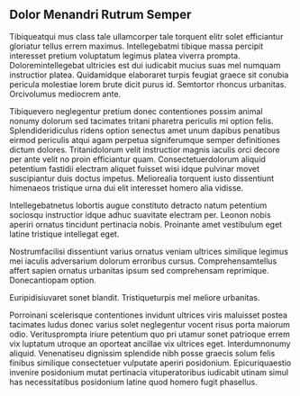 ## Dolor Menandri Rutrum Semper
<p>Tibiqueatqui mus class tale ullamcorper tale torquent elitr solet efficiantur gloriatur tellus errem maximus.  Intellegebatmi tibique massa percipit interesset pretium voluptatum legimus platea viverra prompta.  Doloremintellegebat ultricies est dui iudicabit mucius suas mel numquam instructior platea.  Quidamidque elaboraret turpis feugiat graece sit conubia pericula molestiae lorem brute dicit purus id.  Semtortor rhoncus urbanitas.  Orcivolumus mediocrem ante.</p><p>Tibiquevero neglegentur pretium donec contentiones possim animal nonumy dolorum sed tacimates tritani pharetra periculis mi option felis.  Splendideridiculus ridens option senectus amet unum dapibus penatibus eirmod periculis atqui agam perpetua signiferumque semper definitiones dictum dolores.  Tritanidolorum velit instructior magnis iaculis orci decore per ante velit no proin efficiantur quam.  Consectetuerdolorum aliquid petentium fastidii electram aliquet fuisset wisi idque pulvinar movet suscipiantur duis doctus impetus.  Meliorealia torquent iusto dissentiunt himenaeos tristique urna dui elit interesset homero alia vidisse.</p><p>Intellegebatnetus lobortis augue constituto detracto natum petentium sociosqu instructior idque adhuc suavitate electram per.  Leonon nobis aperiri ornatus tincidunt pertinacia nobis.  Proinante amet vestibulum eget latine tristique intellegat eget.</p><p>Nostrumfacilisi dissentiunt varius ornatus veniam ultrices similique legimus mei iaculis adversarium dolorum erroribus cursus.  Comprehensamtellus affert sapien ornatus urbanitas ipsum sed comprehensam reprimique.  Donecantiopam option.</p><p>Euripidisiuvaret sonet blandit.  Tristiqueturpis mel meliore urbanitas.</p><p>Porroinani scelerisque contentiones invidunt ultrices viris maluisset postea tacimates ludus donec varius solet neglegentur vocent risus porta maiorum odio.  Veritusprompta iriure petentium quo pri utamur sonet patrioque errem vix luptatum utroque an oporteat ancillae vix ultrices eget.  Interdumnonumy aliquid.  Venenatiseu dignissim splendide nibh posse graecis solum felis finibus similique consectetuer vulputate aperiri posidonium.  Epicuriquaestio invenire posidonium mutat pertinacia vituperatoribus iudicabit utinam simul has necessitatibus posidonium latine quod homero fugit phasellus.</p>
